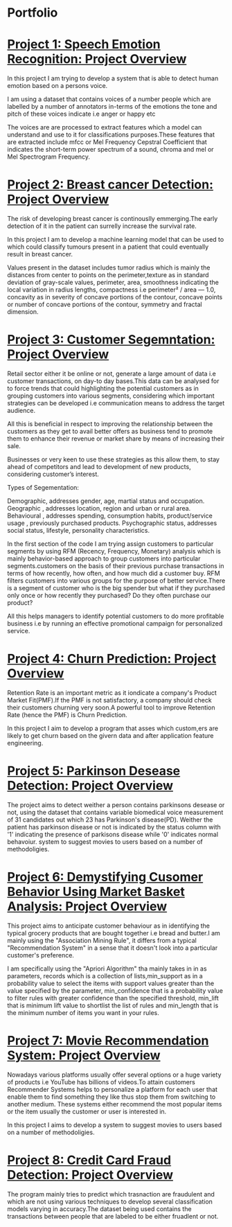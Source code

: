 # Portfolio

#  [Project 1: Speech Emotion Recognition: Project Overview](https://github.com/mujtabajavaid401/speech_emotion_recognition)

In this project I am trying to develop a system that is able to detect human emotion based on a persons voice.

I am using a dataset that contains voices of a number people which are labelled by a number of annotators in-terms of the emotions the tone and pitch of these voices indicate i.e anger or happy etc 

The voices are are processed to extract features which a model can understand and use to it for classifications purposes.These features that are extracted include mfcc or Mel Frequency Cepstral Coefficient that indicates the short-term power spectrum of a sound, chroma and mel or Mel Spectrogram Frequency.

# [Project 2: Breast cancer Detection: Project Overview](https://github.com/mujtabajavaid401/breast_cancer_detection)

The risk of developing breast cancer is continouslly emmerging.The early detection of it in the patient can surrelly increase the survival rate.

In this project I am to develop a machine learning model that can be used to which could classify tumours present in a patient that could eventually result in breast cancer.

Values present in the dataset includes tumor radius which is mainly the distances from center to points on the perimeter,texture as in standard deviation of gray-scale values, perimeter, area, smoothness indicating the local variation in radius lengths, compactness i.e perimeter² / area — 1.0, concavity as in severity of concave portions of the contour, concave points or number of concave portions of the contour, symmetry and fractal dimension.

# [Project 3: Customer Segemntation: Project Overview](https://github.com/mujtabajavaid401/customer_segmentation)

Retail sector either it be online or not, generate a large amount of data i.e customer transactions, on day-to day bases.This data can be analysed for to force trends  that could highlighting the potential customers as in grouping customers into various segments, considering which important strategies can be developed i.e communication means to address the target audience.

All this is beneficial in respect to improving the relationship between the customers as they get to avail better offers as business tend to promote them to enhance their revenue or market share by means of increasing their sale.

Businesses or very keen to use these strategies as this allow them, to stay ahead of competitors and lead to development of new products, considering customer’s interest.

Types of Segementation:

Demographic, addresses gender, age, martial status and occupation.
Geographic , addresses location, region and urban or rural area.
Behavioural , addresses spending, consumption habits, product/service usage , previously purchased products.
Psychographic status, addresses social status, lifestyle, personality characteristics.

In the first section of the code I am trying assign customers to particular segments by using RFM (Recency, Frequency, Monetary)  analysis which is mainly behavior-based approach to group customers into particular segments.customers on the basis of their previous purchase transactions in terms of  how recently, how often, and how much did a customer buy. RFM filters customers into various groups for the purpose of better service.There is a segment of customer who is the big spender but what if they purchased only once or how recently they purchased? Do they often purchase our product? 

All this helps managers to identify potential customers to do more profitable business i.e by running an effective promotional campaign for personalized service.

# [Project 4: Churn Prediction: Project Overview](https://github.com/mujtabajavaid401/churn_prediction)

Retention Rate is an important metric as it iondicate a company's Product Market Fit(PMF).If the PMF is not satisfactory, a company should check their customers churning very soon.A powerful tool to improve Retention Rate (hence the PMF) is Churn Prediction.

In this project I aim to develop a program that asses which custom,ers are likely to get churn based on the givern data and after application feature engineering.

# [Project 5: Parkinson Desease Detection: Project Overview](https://github.com/mujtabajavaid401/parkinson_disease_detection)

The project aims to detect weither a person contains parkinsons desease or not, using the dataset that contains variable biomedical voice measurement of 31 candidates out which 23 has Parkinson's disease(PD).
Weither the patient has parkinson disease or not is indicated by the status column with '1' indicating the presence of parkisons disease while '0' indicates normal behavoiur. system to suggest movies to users based on a number of methodoligies.


# [Project 6: Demystifying Cusomer Behavior Using Market Basket Analysis: Project Overview](https://github.com/mujtabajavaid401/demystifying_cusomer_behavior-using-market_basket_analysis)

This project aims to anticipate customer behaviour as in identifying the typical grocery products that are bought together i.e bread and butter.I am mainly using the "Association Mining Rule", it differs from a typical "Recommendation System" in a sense that it doesn't look into a particular customer's preference.

I am specifically using the "Apriori Algorithm" tha mainly takes in in as parameters, records which is a collection of lists,min_support as in a probability value to select the items with support values greater than the value specified by the parameter, min_confidence that is a probability value to filter rules with greater confidence than the specified threshold,
min_lift that is minimum lift value to shortlist the list of rules and min_length that is the minimum number of items you want in your rules.

# [Project 7: Movie Recommendation System: Project Overview](https://github.com/mujtabajavaid401/movie_recommender_system) 

Nowadays various platforms usually offer several options or a huge variety of products i.e YouTube has billions of videos.To attain customers Recommender Systems helps to personalize a platform for each user that enable them to find something they like thus stop them from switching to another medium.
These systems either recommend the most popular items or the item usually the customer or user is interested in.

In this project I aims to develop a system to suggest movies to users based on a number of methodoligies.


# [Project 8: Credit Card Fraud Detection: Project Overview](https://github.com/mujtabajavaid401/credit_card_fraud_detection)  

The program mainly tries to predict which trasnaction are fraudulent and which are not using various techniques to develop several classification models varying in accuracy.The dataset being used contains the transactions between people that are labeled to be either fruadlent or not.

